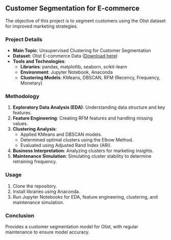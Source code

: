 ## Customer Segmentation for E-commerce

The objective of this project is to segment customers using the Olist dataset for improved marketing strategies.

### Project Details
- **Main Topic**: Unsupervised Clustering for Customer Segmentation
- **Dataset**: Olist E-commerce Data ([Download here](https://drive.google.com/file/d/1cC1h5ZiakQMM6Ut9Hqf13r-jTpMHV8d5/view?usp=sharing))
- **Tools and Technologies**:
  - **Libraries**: pandas, matplotlib, seaborn, scikit-learn
  - **Environment**: Jupyter Notebook, Anaconda
  - **Clustering Models**: KMeans, DBSCAN, RFM (Recency, Frequency, Monetary)

### Methodology
1. **Exploratory Data Analysis (EDA)**: Understanding data structure and key features.
2. **Feature Engineering**: Creating RFM features and handling missing values.
3. **Clustering Analysis**: 
   - Applied KMeans and DBSCAN models.
   - Determined optimal clusters using the Elbow Method.
   - Evaluated using Adjusted Rand Index (ARI).
4. **Business Interpretation**: Analyzing clusters for marketing insights.
5. **Maintenance Simulation**: Simulating cluster stability to determine retraining frequency.

### Usage
1. Clone the repository.
2. Install libraries using Anaconda.
3. Run Jupyter Notebooks for EDA, feature engineering, clustering, and maintenance simulation.

### Conclusion
Provides a customer segmentation model for Olist, with regular maintenance to ensure model accuracy.